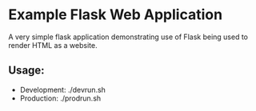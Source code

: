 # Example Flask Web Application

A very simple flask application demonstrating use of Flask being used to render HTML as a website.

## Usage:

* Development: ./devrun.sh
* Production: ./prodrun.sh

